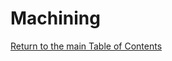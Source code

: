 # Machining

[Return to the main Table of Contents](https://github.com/EmiliaPsacharopoulos/Formatting#table-of-contents)
